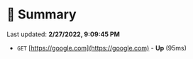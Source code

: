 # 📖 Summary
Last updated: **2/27/2022, 9:09:45 PM**

- `GET` [https://google.com](https://google.com) - **Up** (95ms)
